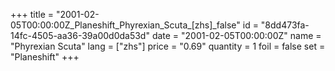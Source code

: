 +++
title = "2001-02-05T00:00:00Z_Planeshift_Phyrexian_Scuta_[zhs]_false"
id = "8dd473fa-14fc-4505-aa36-39a00d0da53d"
date = "2001-02-05T00:00:00Z"
name = "Phyrexian Scuta"
lang = ["zhs"]
price = "0.69"
quantity = 1
foil = false
set = "Planeshift"
+++
